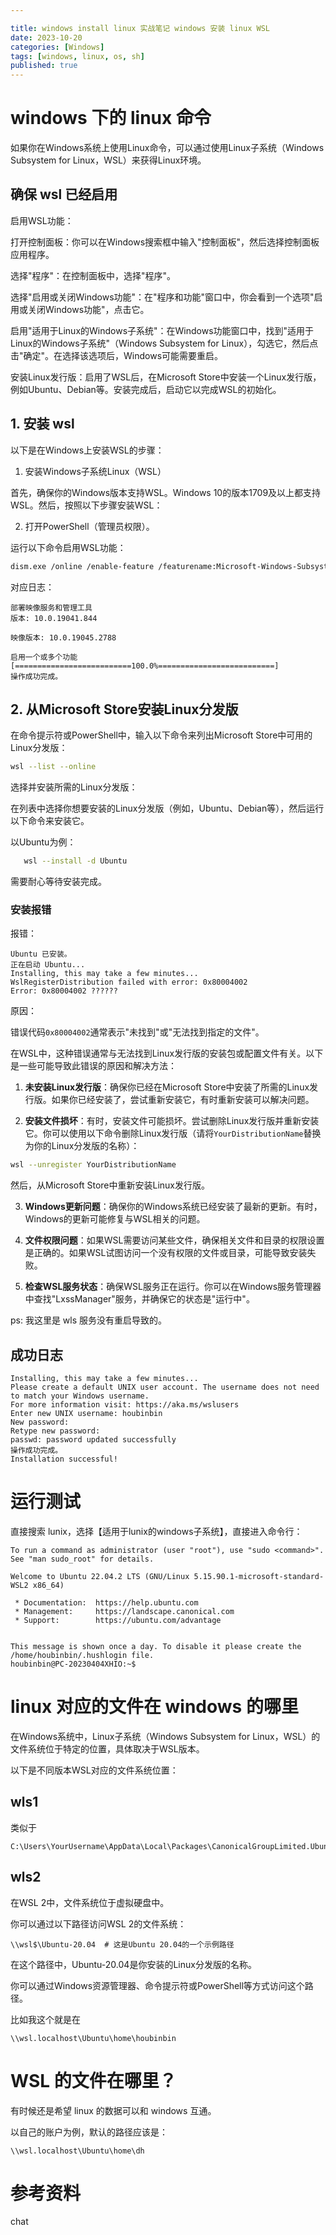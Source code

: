 ```yaml
---

title: windows install linux 实战笔记 windows 安装 linux WSL 
date: 2023-10-20
categories: [Windows]
tags: [windows, linux, os, sh]
published: true
---
```


# windows 下的 linux 命令

如果你在Windows系统上使用Linux命令，可以通过使用Linux子系统（Windows Subsystem for Linux，WSL）来获得Linux环境。


## 确保 wsl 已经启用

启用WSL功能：

打开控制面板：你可以在Windows搜索框中输入"控制面板"，然后选择控制面板应用程序。

选择"程序"：在控制面板中，选择"程序"。

选择"启用或关闭Windows功能"：在"程序和功能"窗口中，你会看到一个选项"启用或关闭Windows功能"，点击它。

启用"适用于Linux的Windows子系统"：在Windows功能窗口中，找到"适用于Linux的Windows子系统"（Windows Subsystem for Linux），勾选它，然后点击"确定"。在选择该选项后，Windows可能需要重启。

安装Linux发行版：启用了WSL后，在Microsoft Store中安装一个Linux发行版，例如Ubuntu、Debian等。安装完成后，启动它以完成WSL的初始化。

## 1. 安装 wsl

以下是在Windows上安装WSL的步骤：

1. 安装Windows子系统Linux（WSL）

首先，确保你的Windows版本支持WSL。Windows 10的版本1709及以上都支持WSL。然后，按照以下步骤安装WSL：

2. 打开PowerShell（管理员权限）。

运行以下命令启用WSL功能：

```sh
dism.exe /online /enable-feature /featurename:Microsoft-Windows-Subsystem-Linux /all /norestart
```

对应日志：

```
部署映像服务和管理工具
版本: 10.0.19041.844

映像版本: 10.0.19045.2788

启用一个或多个功能
[==========================100.0%==========================]
操作成功完成。
```

## 2. 从Microsoft Store安装Linux分发版

在命令提示符或PowerShell中，输入以下命令来列出Microsoft Store中可用的Linux分发版：

```sh
wsl --list --online
```

选择并安装所需的Linux分发版：

在列表中选择你想要安装的Linux分发版（例如，Ubuntu、Debian等），然后运行以下命令来安装它。

以Ubuntu为例：

```sh
   wsl --install -d Ubuntu
```

需要耐心等待安装完成。

### 安装报错

报错：

```
Ubuntu 已安装。
正在启动 Ubuntu...
Installing, this may take a few minutes...
WslRegisterDistribution failed with error: 0x80004002
Error: 0x80004002 ??????
```

原因：

错误代码`0x80004002`通常表示"未找到"或"无法找到指定的文件"。

在WSL中，这种错误通常与无法找到Linux发行版的安装包或配置文件有关。以下是一些可能导致此错误的原因和解决方法：

1. **未安装Linux发行版**：确保你已经在Microsoft Store中安装了所需的Linux发行版。如果你已经安装了，尝试重新安装它，有时重新安装可以解决问题。

2. **安装文件损坏**：有时，安装文件可能损坏。尝试删除Linux发行版并重新安装它。你可以使用以下命令删除Linux发行版（请将`YourDistributionName`替换为你的Linux分发版的名称）：

```bash
wsl --unregister YourDistributionName
```

   然后，从Microsoft Store中重新安装Linux发行版。

3. **Windows更新问题**：确保你的Windows系统已经安装了最新的更新。有时，Windows的更新可能修复与WSL相关的问题。

4. **文件权限问题**：如果WSL需要访问某些文件，确保相关文件和目录的权限设置是正确的。如果WSL试图访问一个没有权限的文件或目录，可能导致安装失败。

5. **检查WSL服务状态**：确保WSL服务正在运行。你可以在Windows服务管理器中查找"LxssManager"服务，并确保它的状态是"运行中"。

ps: 我这里是 wls 服务没有重启导致的。


## 成功日志

```
Installing, this may take a few minutes...
Please create a default UNIX user account. The username does not need to match your Windows username.
For more information visit: https://aka.ms/wslusers
Enter new UNIX username: houbinbin
New password:
Retype new password:
passwd: password updated successfully
操作成功完成。
Installation successful!
```

# 运行测试

直接搜索 lunix，选择【适用于lunix的windows子系统】，直接进入命令行：

```
To run a command as administrator (user "root"), use "sudo <command>".
See "man sudo_root" for details.

Welcome to Ubuntu 22.04.2 LTS (GNU/Linux 5.15.90.1-microsoft-standard-WSL2 x86_64)

 * Documentation:  https://help.ubuntu.com
 * Management:     https://landscape.canonical.com
 * Support:        https://ubuntu.com/advantage


This message is shown once a day. To disable it please create the
/home/houbinbin/.hushlogin file.
houbinbin@PC-20230404XHIO:~$
```

# linux 对应的文件在 windows 的哪里

在Windows系统中，Linux子系统（Windows Subsystem for Linux，WSL）的文件系统位于特定的位置，具体取决于WSL版本。

以下是不同版本WSL对应的文件系统位置：

## wls1

类似于

```
C:\Users\YourUsername\AppData\Local\Packages\CanonicalGroupLimited.UbuntuonWindows_79rhkp1fndgsc\LocalState
```

## wls2

在WSL 2中，文件系统位于虚拟硬盘中。

你可以通过以下路径访问WSL 2的文件系统：

```
\\wsl$\Ubuntu-20.04  # 这是Ubuntu 20.04的一个示例路径
```

在这个路径中，Ubuntu-20.04是你安装的Linux分发版的名称。

你可以通过Windows资源管理器、命令提示符或PowerShell等方式访问这个路径。

比如我这个就是在 

```
\\wsl.localhost\Ubuntu\home\houbinbin
```

# WSL 的文件在哪里？

有时候还是希望 linux 的数据可以和 windows 互通。

以自己的账户为例，默认的路径应该是：

```
\\wsl.localhost\Ubuntu\home\dh
```

# 参考资料

chat

